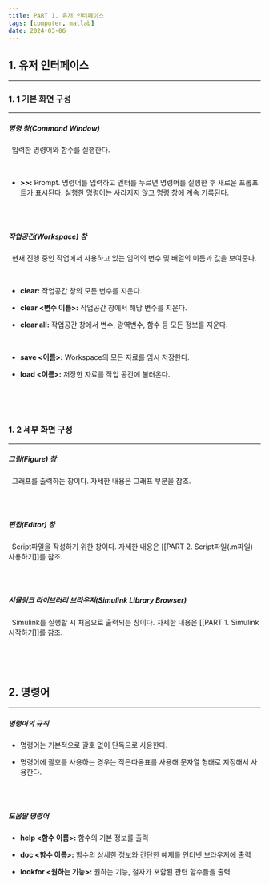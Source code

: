 ```yaml
---
title: PART 1. 유저 인터페이스
tags: [computer, matlab]
date: 2024-03-06
---
```

## 1.  유저 인터페이스
<hr>

### 1. 1 기본 화면 구성
<hr>

##### 명령 창(Command Window)

&ensp;입력한 명령어와 함수를 실행한다.

<br>

+ **\>>:** Prompt. 명령어를 입력하고 엔터를 누르면 명령어를 실행한 후 새로운 프롬프트가 표시된다. 실행한 명령어는 사라지지 않고 명령 창에 계속 기록된다.

<br>
<br>

##### 작업공간(Workspace) 창

&ensp;현재 진행 중인 작업에서 사용하고 있는 임의의 변수 및 배열의 이름과 값을 보여준다.

<br>

- **clear:** 작업공간 창의 모든 변수를 지운다.
+ **clear <변수 이름>:** 작업공간 창에서 해당 변수를 지운다.
- **clear all:** 작업공간 창에서 변수, 광역변수, 함수 등 모든 정보를 지운다.

<br>

- **save <이름>:** Workspace의 모든 자료를 임시 저장한다.
+ **load <이름>:** 저장한 자료를 작업 공간에 불러온다.

<br>
<br>
<br>

### 1. 2 세부 화면 구성
<hr>

##### 그림(Figure) 창

&ensp;그래프를 출력하는 창이다. 자세한 내용은 그래프 부분을 참조.

<br>
<br>

##### 편집(Editor) 창

&ensp;Script파일을 작성하기 위한 창이다. 자세한 내용은 [[PART 2. Script파일(.m파일) 사용하기]]를 참조.

<br>
<br>

##### 시뮬링크 라이브러리 브라우저(Simulink Library Browser)

&ensp;Simulink를 실행할 시 처음으로 출력되는 창이다. 자세한 내용은 [[PART 1. Simulink 시작하기]]를 참조.

<br>
<br>
<br>

## 2. 명령어
<hr>

##### 명령어의 규칙

- 명령어는 기본적으로 괄호 없이 단독으로 사용한다.
+ 명령어에 괄호를 사용하는 경우는 작은따옴표를 사용해 문자열 형태로 지정해서 사용한다.

<br>
<br>

##### 도움말 명령어

- **help <함수 이름>:** 함수의 기본 정보를 출력
+ **doc <함수 이름>:** 함수의 상세한 정보와 간단한 예제를 인터넷 브라우저에 출력
- **lookfor <원하는 기능>:** 원하는 기능, 철자가 포함된 관련 함수들을 출력 


<br>
<br>
<br>


